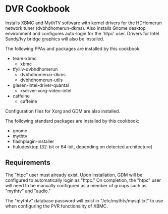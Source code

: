 DVR Cookbook
============
Installs XBMC and MythTV software with kernel drivers for the HDHomerun network tuner (dvbhdhomerun-dkms). Also installs Gnome desktop environment and configures auto-login for the 'htpc' user. Drivers for Intel Sandy/Ivy bridge graphics will also be installed.

The following PPAs and packages are installed by this cookbook:

- team-xbmc
    * xbmc
- tfylliv-dvbhdhomerun
    * dvbhdhomerun-dkms
    * dvbhdhomerun-utils
- glasen-intel-driver-quantal
    * xserver-xorg-video-intel
- caffeine
    * caffeine

Configuration files for Xorg and GDM are also installed.

The following standard packages are installed by this cookbook:

- gnome
- mythtv
- flashplugin-installer
- huludesktop (32-bit or 64-bit, depending on detected architecture)

Requirements
------------
The "htpc" user must already exist. Upon installation, GDM will be configured to automatically login as "htpc." On completion, the "htpc" user will need to be manually configured as a member of groups such as "mythtv" and "audio."

The "mythtv" database password will exist in "/etc/mythtv/mysql.txt" to use when configuring the PVR functionality of XBMC.

